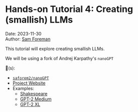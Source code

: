 # Hands-on Tutorial 4: Creating (smallish) LLMs

Date: 2023-11-30  
Author: [Sam Foreman](https://samforeman.me)

This tutorial will explore creating smallish LLMs.

We will be using a fork of Andrej Karpathy's `nanoGPT`

:link:(s):
- [`saforem2/nanoGPT`](https://github.com/saforem2/nanoGPT)
- [Project Website](https://saforem2.github.io/nanoGPT)
- Examples:
    - [Shakespeare](https://saforem2.github.io/nanoGPT/quarto/shakespeare.html)
    - [GPT-2 Medium](https://saforem2.github.io/nanoGPT/quarto/gpt2-medium.html)
    - [GPT-2 XL](https://saforem2.github.io/nanoGPT/quarto/gpt2-xl.html)

